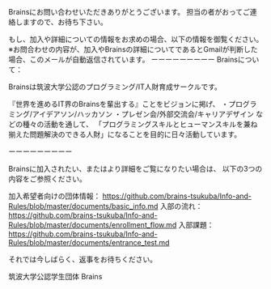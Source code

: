 Brainsにお問い合わせいただきありがとうございます。
担当の者がおってご連絡しますので、お待ち下さい。

もし、加入や詳細についての情報をお求めの場合、以下の情報を御覧ください。
※お問合わせの内容が、加入やBrainsの詳細についてであるとGmailが判断した場合、このメールが自動返信されています。
ーーーーーーーーー
Brainsについて：

Brainsは筑波大学公認のプログラミング/IT人財育成サークルです。

『世界を進めるIT界のBrainsを輩出する』ことをビジョンに掲げ、
・プログラミング/アイデアソン/ハッカソン
・プレゼン会/外部交流会/キャリアデザイン
などの種々の活動を通して、
「プログラミングスキルとヒューマンスキルを兼ね揃えた問題解決のできる人財」になることを目的に日々活動しています。

ーーーーーーーーー

Brainsに加入されたい、またはより詳細をご覧になりたい場合は、
以下の3つの内容をご参照ください。

加入希望者向けの団体情報：
https://github.com/brains-tsukuba/Info-and-Rules/blob/master/documents/basic_info.md
入部の流れ：
https://github.com/brains-tsukuba/Info-and-Rules/blob/master/documents/enrollment_flow.md
入部課題：
https://github.com/brains-tsukuba/Info-and-Rules/blob/master/documents/entrance_test.md

それでは今しばらく、返事をお待ちください。

筑波大学公認学生団体 Brains

